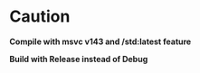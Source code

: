# Caution

**Compile with msvc v143 and /std:latest feature**

**Build with Release instead of Debug**
